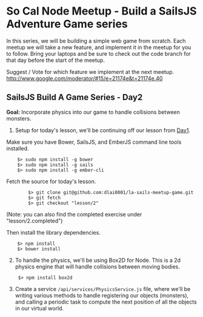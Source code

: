 So Cal Node Meetup - Build a SailsJS Adventure Game series
==========================================================

In this series, we will be building a simple web game from scratch.  Each meetup we will take a new feature, and implement it in the meetup for you to follow.  Bring your laptops and be sure to check out the code branch for that day before the start of the meetup.

Suggest / Vote for which feature we implement at the next meetup.
http://www.google.com/moderator/#15/e=21174e&t=21174e.40



SailsJS Build A Game Series - Day2
----------------------------------

__Goal:__ Incorporate physics into our game to handle collisions between monsters.


1. Setup for today's lesson, we'll be continuing off our lesson from
[Day1](https://github.com/dlai0001/la-sails-meetup-game/tree/lesson/1).

  Make sure you have Bower, SailsJS, and EmberJS command line tools installed.

		$> sudo npm install -g bower
		$> sudo npm install -g sails
		$> sudo npm install -g ember-cli


  Fetch the source for today's lesson.

		    $> git clone git@github.com:dlai0001/la-sails-meetup-game.git
		    $> git fetch
		    $> git checkout "lesson/2"

  (Note: you can also find the completed exercise under "lesson/2.completed")

  Then install the library dependencies.

        $> npm install
        $> bower install


2. To handle the physics, we'll be using Box2D for Node. This is a 2d physics engine that will
handle collisions between moving bodies.

        $> npm install box2d


3. Create a service `/api/services/PhysicsService.js` file, where we'll be writing various methods
 to handle registering our objects (monsters), and calling a periodic task to compute the next
 position of all the objects in our virtual world.

